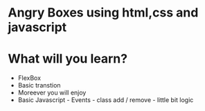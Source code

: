 # Angry  Boxes using html,css and javascript

# What will you learn?
- FlexBox
- Basic transtion
- Moreever you will enjoy 
- Basic Javascript 
        - Events
        - class add / remove
        - little bit logic 
